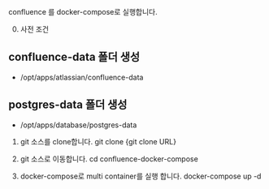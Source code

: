 confluence 를 docker-compose로 실행합니다.

0. 사전 조건
## confluence-data 폴더 생성
- /opt/apps/atlassian/confluence-data

## postgres-data 폴더 생성
- /opt/apps/database/postgres-data


1. git 소스를 clone합니다.
git clone {git clone URL}

2. git 소스로 이동합니다.
cd confluence-docker-compose

3. docker-compose로 multi container를 실행 합니다.
docker-compose up -d
